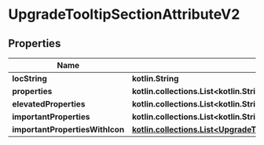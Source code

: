 
# UpgradeTooltipSectionAttributeV2

## Properties
Name | Type | Description | Notes
------------ | ------------- | ------------- | -------------
**locString** | **kotlin.String** |  |  [optional]
**properties** | **kotlin.collections.List&lt;kotlin.String&gt;** |  |  [optional]
**elevatedProperties** | **kotlin.collections.List&lt;kotlin.String&gt;** |  |  [optional]
**importantProperties** | **kotlin.collections.List&lt;kotlin.String&gt;** |  |  [optional]
**importantPropertiesWithIcon** | [**kotlin.collections.List&lt;UpgradeTooltipSectionAttributeV2ImportantPropertyWithIcon&gt;**](UpgradeTooltipSectionAttributeV2ImportantPropertyWithIcon.md) |  |  [optional]



